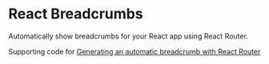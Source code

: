 # React Breadcrumbs

Automatically show breadcrumbs for your React app using React Router.

Supporting code for [Generating an automatic breadcrumb with React Router](https://medium.com/@mattywilliams/generating-an-automatic-breadcrumb-in-react-router-fed01af1fc3)
